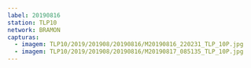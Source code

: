 ```yaml
---
label: 20190816
station: TLP10
network: BRAMON
capturas:
  - imagem: TLP10/2019/201908/20190816/M20190816_220231_TLP_10P.jpg
  - imagem: TLP10/2019/201908/20190816/M20190817_085135_TLP_10P.jpg
---
```

